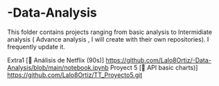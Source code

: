 # -Data-Analysis
This folder contains projects ranging from basic analysis to Intermidiate analysis ( Advance analysis , I will create with their own repositories). I frequently update it.


Extra1 [🔗 Análisis de Netflix (90s)] https://github.com/Lalo8Ortiz/-Data-Analysis/blob/main/notebook.ipynb
Proyect 5  [🔗 API basic charts)] https://github.com/Lalo8Ortiz/TT_Proyecto5.git
